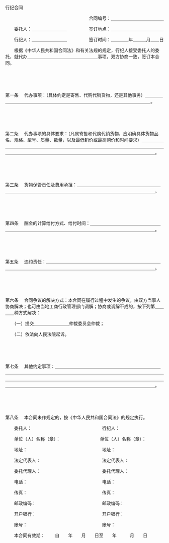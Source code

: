 



行纪合同



 

　　　　　　　　　　　　　　　　　　　合同编号：＿＿＿＿＿＿＿＿＿＿＿＿

　　委托人：＿＿＿＿＿＿＿＿　　　　　签订地点：＿＿＿＿＿＿＿＿＿＿＿＿

　　行纪人：＿＿＿＿＿＿＿＿　　　　　签订时间：＿＿＿＿年＿＿＿月＿＿日

　　根据《中华人民共和国合同法》和有关法规的规定，行纪人接受委托人的委托，就代办＿＿＿＿＿＿＿＿＿＿＿＿＿＿＿＿事项，双方协商一致，签订本合同。

　　

　　

第一条
　代办事项：（具体约定是寄售、代购代销货物，还是其他事务）＿＿＿＿＿＿＿＿＿＿＿＿＿＿＿＿＿＿＿＿＿＿＿＿＿＿＿＿＿＿＿＿＿＿＿＿＿。

　　

　　

第二条
　代办事项的具体要求：（凡属寄售和代购代销货物，应明确具体货物品名、规格、型号、质量、数量，以及最低销价或最高购价和时间要求）＿＿＿＿＿＿＿＿＿＿＿＿＿＿＿＿＿＿＿＿＿＿＿＿＿＿＿＿＿＿＿＿＿＿＿＿＿＿＿＿＿＿＿＿＿＿＿＿＿＿＿＿＿＿＿＿＿＿＿＿＿＿＿＿＿＿＿＿＿＿＿＿＿＿＿。

　　

　　

第三条
　货物保管责任及费用承担：＿＿＿＿＿＿＿＿＿＿＿＿＿＿＿＿＿＿＿＿＿＿＿＿＿＿＿＿＿＿＿＿＿＿＿＿＿＿＿＿＿＿＿＿＿＿＿＿＿＿＿＿＿。

　　

　　

第四条
　酬金的计算给付方式、给付时间：＿＿＿＿＿＿＿＿＿＿＿＿＿＿＿＿＿＿＿＿＿＿＿＿＿＿＿＿＿＿＿＿＿＿＿＿＿＿＿＿＿＿＿＿＿＿＿＿＿＿。

　　

　　

第五条
　违约责任：＿＿＿＿＿＿＿＿＿＿＿＿＿＿＿＿＿＿＿＿＿＿＿＿＿＿＿＿＿＿＿＿＿＿＿＿＿＿＿＿＿＿＿＿＿＿＿＿＿＿＿＿＿＿＿＿＿＿＿＿。

　　

　　

第六条
　合同争议的解决方式：本合同在履行过程中发生的争议，由双方当事人协商解决；也可由当地工商行政管理部门调解；协商或调解不成的，按下列第＿＿＿＿种方式解决：

　　（一）提交＿＿＿＿＿＿＿＿仲裁委员会仲裁；

　　（二）依法向人民法院起诉。

　　

　　

第七条
　其他约定事项：＿＿＿＿＿＿＿＿＿＿＿＿＿＿＿＿＿＿＿＿＿＿＿＿＿＿＿＿＿＿＿＿＿＿＿＿＿＿＿＿＿＿＿＿＿＿＿＿＿＿＿＿＿＿＿＿＿＿＿＿＿＿＿＿＿＿＿＿＿＿＿＿＿＿＿＿＿＿＿＿＿＿＿＿＿＿＿＿＿＿＿＿＿＿＿＿＿＿＿＿＿＿＿＿＿＿＿＿＿＿＿＿＿＿＿＿＿＿＿＿＿＿＿＿＿＿＿＿＿＿。

　　

　　

第八条
　本合同未作规定的，按《中华人民共和国合同法》的规定执行。

　　委托人：　　　　　　　　　　　　　　　　行纪人：

　　单位（人）名称（章）：　　　　　　　　　单位（人）名称（章）：

　　地址：　　　　　　　　　　　　　　　　　地址：

　　法定代表人：　　　　　　　　　　　　　　法定代表人：

　　委托代理人：　　　　　　　　　　　　　　委托代理人：

　　电话：　　　　　　　　　　　　　　　　　电话：

　　传真：　　　　　　　　　　　　　　　　　传真：

　　邮政编码：　　　　　　　　　　　　　　　邮政编码：

　　开户银行：　　　　　　　　　　　　　　　开户银行：

　　账号：　　　　　　　　　　　　　　　　　账号：　　

　　本合同有效期：　　 自　　年　　月　　日至　　年　　　月　　日